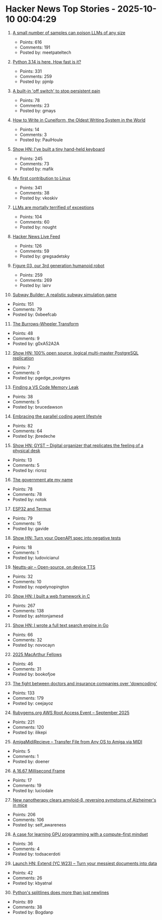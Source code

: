 # Hacker News Top Stories - 2025-10-10 00:04:29

1. [A small number of samples can poison LLMs of any size](https://www.anthropic.com/research/small-samples-poison)
   - Points: 616
   - Comments: 191
   - Posted by: meetpateltech

2. [Python 3.14 is here. How fast is it?](https://blog.miguelgrinberg.com/post/python-3-14-is-here-how-fast-is-it)
   - Points: 331
   - Comments: 259
   - Posted by: pjmlp

3. [A built-in 'off switch' to stop persistent pain](https://penntoday.upenn.edu/news/select-neurons-brainstem-may-hold-key-treating-chronic-pain)
   - Points: 78
   - Comments: 23
   - Posted by: gmays

4. [How to Write in Cuneiform, the Oldest Writing System in the World](https://www.openculture.com/2025/09/how-to-write-in-cuneiform-the-oldest-writing-system.html)
   - Points: 14
   - Comments: 3
   - Posted by: PaulHoule

5. [Show HN: I've built a tiny hand-held keyboard](https://github.com/mafik/keyer)
   - Points: 245
   - Comments: 73
   - Posted by: mafik

6. [My first contribution to Linux](https://vkoskiv.com/first-linux-patch/)
   - Points: 341
   - Comments: 38
   - Posted by: vkoskiv

7. [LLMs are mortally terrified of exceptions](https://twitter.com/karpathy/status/1976077806443569355)
   - Points: 104
   - Comments: 60
   - Posted by: nought

8. [Hacker News Live Feed](https://jerbear2008.github.io/hn-live/)
   - Points: 126
   - Comments: 59
   - Posted by: gregsadetsky

9. [Figure 03, our 3rd generation humanoid robot](https://www.figure.ai/news/introducing-figure-03)
   - Points: 259
   - Comments: 269
   - Posted by: lairv

10. [Subway Builder: A realistic subway simulation game](https://www.subwaybuilder.com/)
   - Points: 151
   - Comments: 79
   - Posted by: 0xbeefcab

11. [The Burrows-Wheeler Transform](https://sandbox.bio/concepts/bwt)
   - Points: 48
   - Comments: 9
   - Posted by: g0xA52A2A

12. [Show HN: 100% open source, logical multi-master PostgreSQL replication](https://github.com/pgEdge/spock)
   - Points: 7
   - Comments: 0
   - Posted by: pgedge_postgres

13. [Finding a VS Code Memory Leak](https://randomascii.wordpress.com/2025/10/09/finding-a-vs-code-memory-leak/)
   - Points: 38
   - Comments: 5
   - Posted by: brucedawson

14. [Embracing the parallel coding agent lifestyle](https://simonwillison.net/2025/Oct/5/parallel-coding-agents/)
   - Points: 82
   - Comments: 64
   - Posted by: jbredeche

15. [Show HN: GYST – Digital organizer that replicates the feeling of a physical desk](https://gyst.fr/)
   - Points: 13
   - Comments: 5
   - Posted by: ricroz

16. [The government ate my name](https://slate.com/life/2025/10/passport-name-change-united-states-mexico-spain-immigration.html)
   - Points: 78
   - Comments: 78
   - Posted by: notok

17. [ESP32 and Termux](https://blog.gavide.dev/blog/esp32-and-termux)
   - Points: 79
   - Comments: 15
   - Posted by: gavide

18. [Show HN: Turn your OpenAPI spec into negative tests](https://github.com/dochia-dev/dochia-cli)
   - Points: 18
   - Comments: 1
   - Posted by: ludovicianul

19. [Neutts-air – Open-source, on device TTS](https://github.com/neuphonic/neutts-air)
   - Points: 32
   - Comments: 10
   - Posted by: nopelynopington

20. [Show HN: I built a web framework in C](https://github.com/ashtonjamesd/lavandula)
   - Points: 267
   - Comments: 138
   - Posted by: ashtonjamesd

21. [Show HN: I wrote a full text search engine in Go](https://github.com/wizenheimer/blaze)
   - Points: 66
   - Comments: 32
   - Posted by: novocayn

22. [2025 MacArthur Fellows](https://www.macfound.org/programs/awards/fellows/)
   - Points: 46
   - Comments: 31
   - Posted by: bookofjoe

23. [The fight between doctors and insurance companies over 'downcoding'](https://www.nbcnews.com/health/health-care/guilty-proven-innocent-fight-doctors-insurance-companies-downcoding-rcna230714)
   - Points: 133
   - Comments: 179
   - Posted by: ceejayoz

24. [Rubygems.org AWS Root Access Event – September 2025](https://rubycentral.org/news/rubygems-org-aws-root-access-event-september-2025/)
   - Points: 221
   - Comments: 120
   - Posted by: ilikepi

25. [AmigaMidiRecieve – Transfer File from Any OS to Amiga via MIDI](https://github.com/wertstahl/AmigaMidiRec)
   - Points: 5
   - Comments: 1
   - Posted by: doener

26. [A 16.67 Millisecond Frame](https://koolcodez.com/blog/inside-the-frame/)
   - Points: 17
   - Comments: 19
   - Posted by: luciodale

27. [New nanotherapy clears amyloid-β, reversing symptoms of Alzheimer's in mice](https://www.drugtargetreview.com/news/189235/new-nanotherapy-clears-amyloid-%CE%B2-reversing-alzheimers-in-mice/)
   - Points: 206
   - Comments: 106
   - Posted by: self_awareness

28. [A case for learning GPU programming with a compute-first mindset](https://themaister.net/blog/2025/10/05/a-case-for-learning-gpu-programming-with-a-compute-first-mindset/)
   - Points: 36
   - Comments: 4
   - Posted by: todsacerdoti

29. [Launch HN: Extend (YC W23) – Turn your messiest documents into data](https://www.extend.ai/)
   - Points: 42
   - Comments: 26
   - Posted by: kbyatnal

30. [Python's splitlines does more than just newlines](https://yossarian.net/til/post/python-s-splitlines-does-a-lot-more-than-just-newlines/)
   - Points: 89
   - Comments: 38
   - Posted by: Bogdanp

